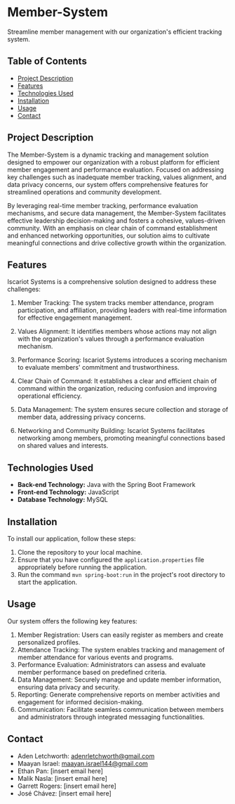 # Member-System

Streamline member management with our organization's efficient tracking system.

## Table of Contents

- [Project Description](#project-description)
- [Features](#features)
- [Technologies Used](#technologies-used)
- [Installation](#installation)
- [Usage](#usage)
- [Contact](#contact)

## Project Description

The Member-System is a dynamic tracking and management solution designed to empower our organization with a robust platform for efficient member engagement and performance evaluation. Focused on addressing key challenges such as inadequate member tracking, values alignment, and data privacy concerns, our system offers comprehensive features for streamlined operations and community development.

By leveraging real-time member tracking, performance evaluation mechanisms, and secure data management, the Member-System facilitates effective leadership decision-making and fosters a cohesive, values-driven community. With an emphasis on clear chain of command establishment and enhanced networking opportunities, our solution aims to cultivate meaningful connections and drive collective growth within the organization.


## Features

Iscariot Systems is a comprehensive solution designed to address these challenges:

1. Member Tracking: The system tracks member attendance, program participation, and affiliation, providing leaders with real-time information for effective engagement management.

2. Values Alignment: It identifies members whose actions may not align with the organization's values through a performance evaluation mechanism.

3. Performance Scoring: Iscariot Systems introduces a scoring mechanism to evaluate members' commitment and trustworthiness.

4. Clear Chain of Command: It establishes a clear and efficient chain of command within the organization, reducing confusion and improving operational efficiency.

5. Data Management: The system ensures secure collection and storage of member data, addressing privacy concerns.

6. Networking and Community Building: Iscariot Systems facilitates networking among members, promoting meaningful connections based on shared values and interests.

## Technologies Used

- **Back-end Technology:** Java with the Spring Boot Framework
- **Front-end Technology:** JavaScript
- **Database Technology:** MySQL

## Installation

To install our application, follow these steps:

1. Clone the repository to your local machine.
2. Ensure that you have configured the `application.properties` file appropriately before running the application.
3. Run the command `mvn spring-boot:run` in the project's root directory to start the application.

## Usage

Our system offers the following key features:

1. Member Registration: Users can easily register as members and create personalized profiles.
2. Attendance Tracking: The system enables tracking and management of member attendance for various events and programs.
3. Performance Evaluation: Administrators can assess and evaluate member performance based on predefined criteria.
4. Data Management: Securely manage and update member information, ensuring data privacy and security.
5. Reporting: Generate comprehensive reports on member activities and engagement for informed decision-making.
6. Communication: Facilitate seamless communication between members and administrators through integrated messaging functionalities.

## Contact

- Aden Letchworth: adenrletchworth@gmail.com
- Maayan Israel: maayan.israel144@gmail.com
- Ethan Pan: [insert email here]
- Malik Nasla: [insert email here]
- Garrett Rogers: [insert email here]
- José Chávez: [insert email here]




